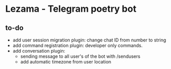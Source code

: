 # Lezama - Telegram poetry bot 

## to-do

- add user session migration plugin: change chat ID from number to string
- add command registration plugin: developer only commands.
- add conversation plugin: 
    - sending message to all user's of the bot with /sendusers
    - add automatic timezone from user location